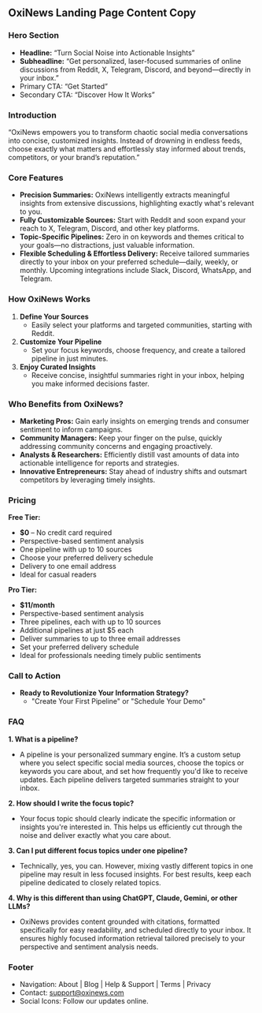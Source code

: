 ## OxiNews Landing Page Content Copy

### Hero Section
- **Headline:** “Turn Social Noise into Actionable Insights”
- **Subheadline:** “Get personalized, laser-focused summaries of online discussions from Reddit, X, Telegram, Discord, and beyond—directly in your inbox.”
- Primary CTA: “Get Started”
- Secondary CTA: “Discover How It Works”

### Introduction
“OxiNews empowers you to transform chaotic social media conversations into concise, customized insights. Instead of drowning in endless feeds, choose exactly what matters and effortlessly stay informed about trends, competitors, or your brand’s reputation.”

### Core Features
- **Precision Summaries:** OxiNews intelligently extracts meaningful insights from extensive discussions, highlighting exactly what's relevant to you.
- **Fully Customizable Sources:** Start with Reddit and soon expand your reach to X, Telegram, Discord, and other key platforms.
- **Topic-Specific Pipelines:** Zero in on keywords and themes critical to your goals—no distractions, just valuable information.
- **Flexible Scheduling & Effortless Delivery:** Receive tailored summaries directly to your inbox on your preferred schedule—daily, weekly, or monthly. Upcoming integrations include Slack, Discord, WhatsApp, and Telegram.

### How OxiNews Works
1. **Define Your Sources**
   - Easily select your platforms and targeted communities, starting with Reddit.
2. **Customize Your Pipeline**
   - Set your focus keywords, choose frequency, and create a tailored pipeline in just minutes.
3. **Enjoy Curated Insights**
   - Receive concise, insightful summaries right in your inbox, helping you make informed decisions faster.

### Who Benefits from OxiNews?
- **Marketing Pros:** Gain early insights on emerging trends and consumer sentiment to inform campaigns.
- **Community Managers:** Keep your finger on the pulse, quickly addressing community concerns and engaging proactively.
- **Analysts & Researchers:** Efficiently distill vast amounts of data into actionable intelligence for reports and strategies.
- **Innovative Entrepreneurs:** Stay ahead of industry shifts and outsmart competitors by leveraging timely insights.

### Pricing
**Free Tier:**
- **$0** – No credit card required
- Perspective-based sentiment analysis
- One pipeline with up to 10 sources
- Choose your preferred delivery schedule
- Delivery to one email address
- Ideal for casual readers

**Pro Tier:**
- **$11/month**
- Perspective-based sentiment analysis
- Three pipelines, each with up to 10 sources
- Additional pipelines at just $5 each
- Deliver summaries to up to three email addresses
- Set your preferred delivery schedule
- Ideal for professionals needing timely public sentiments

### Call to Action
- **Ready to Revolutionize Your Information Strategy?**
  - "Create Your First Pipeline" or "Schedule Your Demo"

### FAQ

**1. What is a pipeline?**
- A pipeline is your personalized summary engine. It’s a custom setup where you select specific social media sources, choose the topics or keywords you care about, and set how frequently you'd like to receive updates. Each pipeline delivers targeted summaries straight to your inbox.

**2. How should I write the focus topic?**
- Your focus topic should clearly indicate the specific information or insights you're interested in. This helps us efficiently cut through the noise and deliver exactly what you care about.

**3. Can I put different focus topics under one pipeline?**
- Technically, yes, you can. However, mixing vastly different topics in one pipeline may result in less focused insights. For best results, keep each pipeline dedicated to closely related topics.

**4. Why is this different than using ChatGPT, Claude, Gemini, or other LLMs?**
- OxiNews provides content grounded with citations, formatted specifically for easy readability, and scheduled directly to your inbox. It ensures highly focused information retrieval tailored precisely to your perspective and sentiment analysis needs.

### Footer
- Navigation: About | Blog | Help & Support | Terms | Privacy
- Contact: support@oxinews.com
- Social Icons: Follow our updates online.

